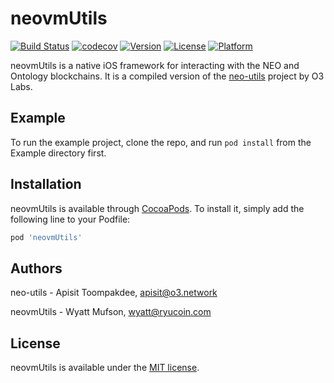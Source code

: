 # neovmUtils

[![Build Status](https://travis-ci.com/Ryucoin/neovm-utils.svg?branch=master)](https://travis-ci.com/Ryucoin/neovm-utils)
[![codecov](https://codecov.io/gh/Ryucoin/neovm-utils/branch/master/graph/badge.svg)](https://codecov.io/gh/Ryucoin/neovm-utils)
[![Version](https://img.shields.io/cocoapods/v/neovmUtils.svg?style=flat)](https://cocoapods.org/pods/neovmUtils)
[![License](https://img.shields.io/cocoapods/l/neovmUtils.svg?style=flat)](https://cocoapods.org/pods/neovmUtils)
[![Platform](https://img.shields.io/cocoapods/p/neovmUtils.svg?style=flat)](https://cocoapods.org/pods/neovmUtils)

neovmUtils is a native iOS framework for interacting with the NEO and Ontology blockchains. It is a compiled version of the [neo-utils](https://github.com/O3Labs/neo-utils) project by O3 Labs.

## Example

To run the example project, clone the repo, and run `pod install` from the Example directory first.

## Installation

neovmUtils is available through [CocoaPods](https://cocoapods.org). To install
it, simply add the following line to your Podfile:

```ruby
pod 'neovmUtils'
```

## Authors

neo-utils - Apisit Toompakdee, apisit@o3.network

neovmUtils - Wyatt Mufson, wyatt@ryucoin.com

## License

neovmUtils is available under the [MIT license](./LICENSE).
